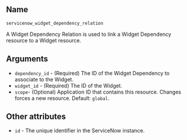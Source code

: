 ## Name

`servicenow_widget_dependency_relation`

A Widget Dependency Relation is used to link a Widget Dependency resource to a Widget resource.

## Arguments

* `dependency_id` - (Required) The ID of the Widget Dependency to associate to the Widget.
* `widget_id` - (Required) The ID of the Widget.
* `scope`- (Optional) Application ID that contains this resource. Changes forces a new resource. Default: `global`.

## Other attributes
* `id` - The unique identifier in the ServiceNow instance.